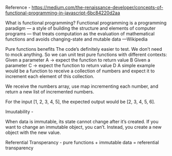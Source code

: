 Reference - https://medium.com/the-renaissance-developer/concepts-of-functional-programming-in-javascript-6bc84220d2aa

What is functional programming?
Functional programming is a programming paradigm — 
a style of building the structure and elements of computer programs 
— that treats computation as the evaluation of mathematical functions and avoids changing-state and mutable data —Wikipedia

Pure functions benefits
The code’s definitely easier to test. We don’t need to mock anything. So we can unit test pure functions with different contexts:
Given a parameter A → expect the function to return value B
Given a parameter C → expect the function to return value D
A simple example would be a function to receive a collection of numbers and expect it to increment each element of this collection.

We receive the numbers array, use map incrementing each number, and return a new list of incremented numbers.

For the input [1, 2, 3, 4, 5], the expected output would be [2, 3, 4, 5, 6].

Imuutability - 

When data is immutable, its state cannot change after it’s created. 
If you want to change an immutable object, you can’t. Instead, you create a new object with the new value.

Referential Transperancy - 
pure functions + immutable data = referential transparency
